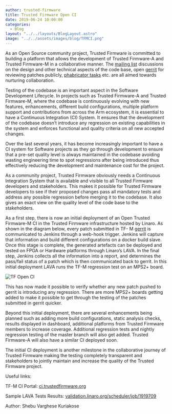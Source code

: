 ```yaml
---
author: trusted-firmware
title: Trusted Firmware Open CI
date: 2019-06-24 10:00:00
categories:
  - Blog
layout: "../../layouts/BlogLayout.astro"
image: "../../assets/images/blog/TFMCI.png"
---
```


As an Open Source community project, Trusted Firmware is committed to building a platform that
allows the development of Trusted Firmware-A and Trusted Firmware-M in a collaborative manner. The
[mailing list](https://www.trustedfirmware.org/contact/) discussions on the design and other technical
aspects of the code base, open [gerrit](https://review.trustedfirmware.org/) for reviewing patches
publicly, [phabricator tasks](https://developer.trustedfirmware.org/) etc. are all aimed towards nurturing
collaboration.

Testing of the codebase is an important aspect in the Software Development Lifecycle. In projects such
as Trusted Firmware-A and Trusted Firmware-M, where the codebase is continuously evolving with new
features, enhancements, different build configurations, multiple platform support and contributions
from across the Arm ecosystem, it is essential to have a Continuous Integration (CI) System. It ensures
that the development of the codebase doesn’t introduce any regression on existing capabilities in the
system and enforces functional and quality criteria on all new accepted changes.

Over the last several years, it has become increasingly important to have a CI system for Software
projects as they go through development to ensure that a pre-set quality level is always maintained in
the codebase avoiding wasting engineering time to spot regressions after being introduced thus
effectively reducing the development and maintenance cost for the project.

As a community project, Trusted Firmware obviously needs a Continuous Integration System that is
available and visible to all Trusted Firmware developers and stakeholders. This makes it possible for
Trusted Firmware developers to see if their proposed changes pass all mandatory tests and address any
possible regression before merging it to the codebase. It also gives an exact view on the quality level of
the code base to the stakeholders.

As a first step, there is now an initial deployment of an Open Trusted Firmware-M CI in the Trusted
Firmware infrastructure hosted by Linaro. As shown in the diagram below, every patch submitted in TF-
M [gerrit](https://review.trustedfirmware.org) is communicated to Jenkins through a web-hook trigger.
Jenkins will capture that information
and build different configurations on a docker build slave. Once this stage is complete, the generated
artefacts can be deployed and tested on FPGA or Hardware platforms through Linaro’s LAVA. In the final
step, Jenkins collects all the information into a report, and determines the pass/fail status of a patch
which is then communicated back to gerrit. In this initial deployment LAVA runs the TF-M regression test on
an MPS2+ board.

![TF Open CI](/assets/images/blog/TFMCI.png)

This has now made it possible to verify whether any new patch pushed to gerrit is introducing any
regression. There are more MPS2+ boards getting added to make it possible to get through the testing
of the patches submitted in gerrit quicker.

Beyond this initial deployment, there are several enhancements being planned such as adding more
build configurations, static analysis checks, results displayed in dashboard, additional platforms from
Trusted Firmware members to increase coverage. Additional regression tests and nightly regression
testing of the master branch will also get added. Trusted Firmware-A will also have a similar CI deployed
soon.

The initial CI deployment is another milestone in the collaborative journey of Trusted Firmware making
the testing completely transparent and stakeholders to jointly maintain and increase the quality of the
Trusted Firmware project.

Useful links:

TF-M CI Portal: [ci.trustedfirmware.org](https://ci.trustedfirmware.org/)

Sample LAVA Tests Results: [validation.linaro.org/scheduler/job/1919709](https://validation.linaro.org/results/)

Author: Shebu Varghese Kuriakose
